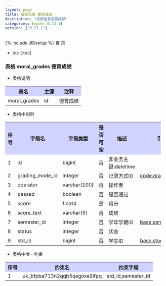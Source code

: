 ```yaml
---
layout: page
title: 成绩信息 德育成绩
description: "成绩信息德育成绩"
categories: [model-0.23.1]
version: ["0.23.1"]
---
```

{% include JB/setup %}
 目  录

* toc
{:toc}



### 表格 moral_grades 德育成绩

  * 表格说明

<table class="table table-bordered table-striped table-condensed">
<tr><th style="background-color:#D0D3FF">表名</th><th style="background-color:#D0D3FF">主键</th><th style="background-color:#D0D3FF">注释</th>  </tr>
<tr><td>moral_grades</td><td>id</td><td>德育成绩</td>  </tr>
</table>

  * 表格中的列

<table class="table table-bordered table-striped table-condensed">
<tr><th style="background-color:#D0D3FF" class="text-center">序号</th><th style="background-color:#D0D3FF">字段名</th><th style="background-color:#D0D3FF">字段类型</th><th style="background-color:#D0D3FF" class="text-center">是否可空</th><th style="background-color:#D0D3FF">描述</th><th style="background-color:#D0D3FF">引用表</th>  </tr>
<tr><td class="text-center">1</td><td>id</td><td>bigint</td><td class="text-center">否</td><td>非业务主键:datetime</td><td></td>  </tr>
<tr><td class="text-center">2</td><td>grading_mode_id</td><td>integer</td><td class="text-center">否</td><td>记录方式ID</td><td>           <a href="/model/code/edu.html#表格-grading_modes-成绩记录方式">code.grading_modes</a>
</td>  </tr>
<tr><td class="text-center">3</td><td>operator</td><td>varchar(100)</td><td class="text-center">否</td><td>操作者</td><td></td>  </tr>
<tr><td class="text-center">4</td><td>passed</td><td>boolean</td><td class="text-center">否</td><td>是否通过</td><td></td>  </tr>
<tr><td class="text-center">5</td><td>score</td><td>float4</td><td class="text-center">是</td><td>得分</td><td></td>  </tr>
<tr><td class="text-center">6</td><td>score_text</td><td>varchar(5)</td><td class="text-center">否</td><td>成绩</td><td></td>  </tr>
<tr><td class="text-center">7</td><td>semester_id</td><td>integer</td><td class="text-center">否</td><td>学年学期ID</td><td>           <a href="/model/base/edu/misc.html#表格-semesters-学年学期">base.semesters</a>
</td>  </tr>
<tr><td class="text-center">8</td><td>status</td><td>integer</td><td class="text-center">否</td><td>状态</td><td></td>  </tr>
<tr><td class="text-center">9</td><td>std_id</td><td>bigint</td><td class="text-center">否</td><td>学生ID</td><td>           <a href="/model/base/edu/core.html#表格-students-学籍信息实现">base.students</a>
</td>  </tr>
</table>

  * 表格中唯一约束

<table class="table table-bordered table-striped table-condensed">
  <tr>
<th style="background-color:#D0D3FF">序号</th><th style="background-color:#D0D3FF">约束名</th><th style="background-color:#D0D3FF">约束字段</th>  </tr>
<tr><td>1</td><td>uk_bfpba713n2qqb5qegoxe9ifpq</td><td>std_id,semester_id</td>  </tr>
</table>

